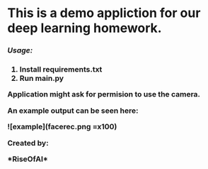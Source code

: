 <h1>This is a demo appliction for our deep learning homework.</h1>

<h3><i>Usage:</i><h3>
<ol>
<li>Install requirements.txt</li> 
<li>Run main.py</li>
</ol>

<p>Application might ask for permision to use the camera.</p>

An example output can be seen here:

![example](facerec.png =x100)

<strong>Created by:</strong>

\*RiseOfAI\*
